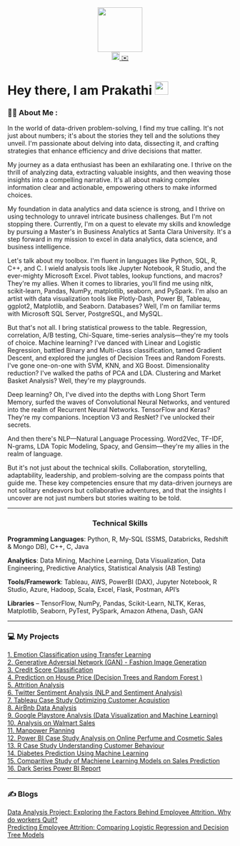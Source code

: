 

<div id="header" align="center">
  <img src="https://media.giphy.com/media/l46Cy1rHbQ92uuLXa/giphy.gif" width="100"/>
</div>

<div id="badges" style="text-align: center;" align="center">
   <a href="https://www.linkedin.com/in/prakathi/" target="_blank">
    <img src="https://static.vecteezy.com/system/resources/previews/018/910/724/original/linkedin-logo-linkedin-symbol-linkedin-icon-free-free-vector.jpg" alt="LinkedIn Icon" width="18" height = "18">
  </a>
  <a href="mailto:pravi@scu.edu">
    ✉️
  </a>
</div>

<h1>
  Hey there, I am Prakathi
  <img src="https://media.giphy.com/media/hvRJCLFzcasrR4ia7z/giphy.gif" width="30px"/>
</h1>

### :woman_technologist: About Me :

In the world of data-driven problem-solving, I find my true calling. It's not just about numbers; it's about the stories they tell and the solutions they unveil. I'm passionate about delving into data, dissecting it, and crafting strategies that enhance efficiency and drive decisions that matter.

My journey as a data enthusiast has been an exhilarating one. I thrive on the thrill of analyzing data, extracting valuable insights, and then weaving those insights into a compelling narrative. It's all about making complex information clear and actionable, empowering others to make informed choices.

My foundation in data analytics and data science is strong, and I thrive on using technology to unravel intricate business challenges. But I'm not stopping there. Currently, I'm on a quest to elevate my skills and knowledge by pursuing a Master's in Business Analytics at Santa Clara University. It's a step forward in my mission to excel in data analytics, data science, and business intelligence.

Let's talk about my toolbox. I'm fluent in languages like Python, SQL, R, C++, and C. I wield analysis tools like Jupyter Notebook, R Studio, and the ever-mighty Microsoft Excel. Pivot tables, lookup functions, and macros? They're my allies. When it comes to libraries, you'll find me using nltk, scikit-learn, Pandas, NumPy, matplotlib, seaborn, and PySpark. I'm also an artist with data visualization tools like Plotly-Dash, Power BI, Tableau, ggplot2, Matplotlib, and Seaborn. Databases? Well, I'm on familiar terms with Microsoft SQL Server, PostgreSQL, and MySQL.

But that's not all. I bring statistical prowess to the table. Regression, correlation, A/B testing, Chi-Square, time-series analysis—they're my tools of choice. Machine learning? I've danced with Linear and Logistic Regression, battled Binary and Multi-class classification, tamed Gradient Descent, and explored the jungles of Decision Trees and Random Forests. I've gone one-on-one with SVM, KNN, and XG Boost. Dimensionality reduction? I've walked the paths of PCA and LDA. Clustering and Market Basket Analysis? Well, they're my playgrounds.

Deep learning? Oh, I've dived into the depths with Long Short Term Memory, surfed the waves of Convolutional Neural Networks, and ventured into the realm of Recurrent Neural Networks. TensorFlow and Keras? They're my companions. Inception V3 and ResNet? I've unlocked their secrets.

And then there's NLP—Natural Language Processing. Word2Vec, TF-IDF, N-grams, LDA Topic Modeling, Spacy, and Gensim—they're my allies in the realm of language.

But it's not just about the technical skills. Collaboration, storytelling, adaptability, leadership, and problem-solving are the compass points that guide me. These key competencies ensure that my data-driven journeys are not solitary endeavors but collaborative adventures, and that the insights I uncover are not just numbers but stories waiting to be told.


<hr>

<div id="title" align="center">
 <h3> Technical Skills </h3>
</div>


**Programming Languages**: Python, R, My-SQL (SSMS, Databricks, Redshift & Mongo DB), C++, C, Java

**Analytics**: Data Mining, Machine Learning, Data Visualization, Data Engineering, Predictive Analytics, Statistical Analysis (AB Testing)

**Tools/Framework**: Tableau, AWS, PowerBI (DAX), Jupyter Notebook, R Studio, Azure, Hadoop, Scala, Excel, Flask, Postman, API’s

**Libraries** – TensorFlow, NumPy, Pandas, Scikit-Learn, NLTK, Keras, Matplotlib, Seaborn, PyTest, PySpark, Amazon Athena, Dash, GAN

<hr>

### 💻 My Projects

<div id="projects" >
   <a href="https://github.com/Prakathee/Emotion-Classification-Using-Transfer-Learning-" target="_blank">
     1. Emotion Classification using Transfer Learning
  </a>

<br>
   <a href="https://github.com/Prakathee/Fashion_Image_using_Generative_Adversarial_Networks-GAN-/tree/main" target="_blank">
     2. Generative Adversial Network (GAN) - Fashion Image Generation
  </a>

  

<br>

<a href="https://github.com/Prakathee/Credit-Score-Classification" target="_blank">
     3. Credit Score Classification
  </a>

  <br>

  <a href="https://github.com/Prakathee/Prediction_On_HousePrice" target="_blank">
     4. Prediction on House Price (Decision Trees and Random Forest )
  </a>

<br>
   
   <a href="https://github.com/Prakathee/Attrition_Analysis" target="_blank">
     5. Attrition Analysis
  </a>

<br>
  <a href="https://github.com/Prakathee/Twitter-Sentiment-Analysis" target="_blank">
     6. Twitter Sentiment Analysis (NLP and Sentiment Analysis)
  </a>

<br>
   <a href="https://github.com/Prakathee/Tableau-Case-Study-Optimizing-Customer-Acquistion" target="_blank">
     7. Tableau Case Study Optimizing Customer Acquistion
  </a>

  
<br>
   <a href="https://github.com/Prakathee/Airbnb_Data_Analysis" target="_blank">
     8. AirBnb Data Analysis
  </a>

<br>
   
   <a href="https://github.com/Prakathee/Google_Playstore_Analysis" target="_blank">
     9. Google Playstore Analysis (Data Visualization and Machine Learning)
  </a>

<br>
   <a href="https://github.com/Prakathee/Analysis_On_Walmart_Sales" target="_blank">
     10. Analysis on Walmart Sales
  </a>

<br>
   <a href="https://github.com/Prakathee/Manpower_Planning" target="_blank">
     11. Manpower Planning
  </a>

<br>
   <a href="https://github.com/Prakathee/Power-BI-Case-Study-Analysis-on-Online-Perfume-and-Cosmetic-Sales" target="_blank">
     12. Power BI Case Study Analysis on Online Perfume and Cosmetic Sales
  </a>

<br>
   <a href="https://github.com/Prakathee/R-Case-Study-Understanding-Customer-Behaviour" target="_blank">
     13. R Case Study Understanding Customer Behaviour
  </a>

<br>
   <a href="https://github.com/Prakathee/Diabetes-Prediction-Using-Machine-Learning" target="_blank">
     14. Diabetes Prediction Using Machine Learning
  </a>

<br>
   <a href="https://github.com/Prakathee/Comparitive-Study-of-Machiene-Learning-Models-on-Sales-Prediction" target="_blank">
     15. Comparitive Study of Machiene Learning Models on Sales Prediction
  </a>

<br>
   
   <a href="https://github.com/Prakathee/Dark-Series-Power-BI-Report" target="_blank">
     16. Dark Series Power BI Report
  </a>
</div>

<hr>

### ✍️ Blogs

<div>

<a href="https://medium.com/p/e157a613c428" target="_blank">
     Data Analysis Project: Exploring the Factors Behind Employee Attrition. Why do workers Quit?
  </a>
<br>
  <a href="https://medium.com/@prakathi/predicting-employee-attrition-comparing-logistic-regression-and-decision-tree-models-b76748b36ed4" target="_blank">
     Predicting Employee Attrition: Comparing Logistic Regression and Decision Tree Models
  </a>
  
</div>

